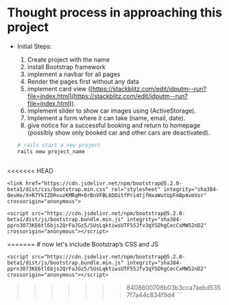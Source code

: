 # Thought process in approaching this project

- Initial Steps:
    1. Create project with the name
    2. install Bootstrap framework
    3. implement a navbar for all pages
    4. Render the pages first without any data
    5. implement card view ([https://stackblitz.com/edit/idputm--run?file=index.html](https://stackblitz.com/edit/idputm--run?file=index.html)).
    6. implement slider to show car images using (ActiveStorage).
    7. Implement a form where it can take (name, email, date).
    8. give notice for a successful booking and return to homepage (possibly show only booked car and other cars are deactivated).


    ```ruby
    # rails start a new project
    rails new project_name
    ```

    ```html
<<<<<<< HEAD
     <!-- now let's include Bootstrap’s CSS and JS -->

    <link href="https://cdn.jsdelivr.net/npm/bootstrap@5.2.0-beta1/dist/css/bootstrap.min.css" rel="stylesheet" integrity="sha384-0evHe/X+R7YkIZDRvuzKMRqM+OrBnVFBL6DOitfPri4tjfHxaWutUpFmBp4vmVor" crossorigin="anonymous">

    <script src="https://cdn.jsdelivr.net/npm/bootstrap@5.2.0-beta1/dist/js/bootstrap.bundle.min.js" integrity="sha384-pprn3073KE6tl6bjs2QrFaJGz5/SUsLqktiwsUTF55Jfv3qYSDhgCecCxMW52nD2" crossorigin="anonymous"></script>
=======
    # now let's include Bootstrap’s CSS and JS
     <link href="https://cdn.jsdelivr.net/npm/bootstrap@5.2.0-beta1/dist/css/bootstrap.min.css" rel="stylesheet" integrity="sha384-0evHe/X+R7YkIZDRvuzKMRqM+OrBnVFBL6DOitfPri4tjfHxaWutUpFmBp4vmVor" crossorigin="anonymous">

    <script src="https://cdn.jsdelivr.net/npm/bootstrap@5.2.0-beta1/dist/js/bootstrap.bundle.min.js" integrity="sha384-pprn3073KE6tl6bjs2QrFaJGz5/SUsLqktiwsUTF55Jfv3qYSDhgCecCxMW52nD2" crossorigin="anonymous"></script>

>>>>>>> 8408600708b03b3cca7aebd5357f7a44c834f9d4
    ```
